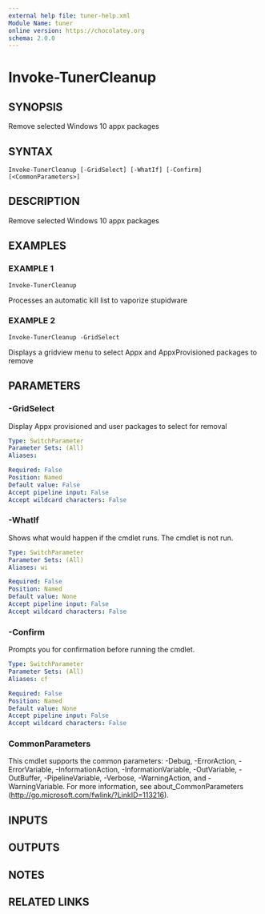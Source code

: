 ```yaml
---
external help file: tuner-help.xml
Module Name: tuner
online version: https://chocolatey.org
schema: 2.0.0
---
```


# Invoke-TunerCleanup

## SYNOPSIS
Remove selected Windows 10 appx packages

## SYNTAX

```
Invoke-TunerCleanup [-GridSelect] [-WhatIf] [-Confirm] [<CommonParameters>]
```

## DESCRIPTION
Remove selected Windows 10 appx packages

## EXAMPLES

### EXAMPLE 1
```
Invoke-TunerCleanup
```

Processes an automatic kill list to vaporize stupidware

### EXAMPLE 2
```
Invoke-TunerCleanup -GridSelect
```

Displays a gridview menu to select Appx and AppxProvisioned packages to remove

## PARAMETERS

### -GridSelect
Display Appx provisioned and user packages to select for removal

```yaml
Type: SwitchParameter
Parameter Sets: (All)
Aliases:

Required: False
Position: Named
Default value: False
Accept pipeline input: False
Accept wildcard characters: False
```

### -WhatIf
Shows what would happen if the cmdlet runs.
The cmdlet is not run.

```yaml
Type: SwitchParameter
Parameter Sets: (All)
Aliases: wi

Required: False
Position: Named
Default value: None
Accept pipeline input: False
Accept wildcard characters: False
```

### -Confirm
Prompts you for confirmation before running the cmdlet.

```yaml
Type: SwitchParameter
Parameter Sets: (All)
Aliases: cf

Required: False
Position: Named
Default value: None
Accept pipeline input: False
Accept wildcard characters: False
```

### CommonParameters
This cmdlet supports the common parameters: -Debug, -ErrorAction, -ErrorVariable, -InformationAction, -InformationVariable, -OutVariable, -OutBuffer, -PipelineVariable, -Verbose, -WarningAction, and -WarningVariable.
For more information, see about_CommonParameters (http://go.microsoft.com/fwlink/?LinkID=113216).

## INPUTS

## OUTPUTS

## NOTES

## RELATED LINKS
